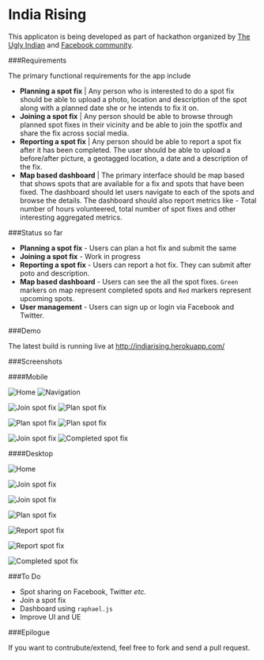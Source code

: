 India Rising
=============

This applicaton is being developed as part of hackathon organized by [The Ugly Indian](http://theuglyindian.com) and [Facebook community](https://www.facebook.com/theugl.yindian). 

###Requirements

The primary functional requirements for the app include
- **Planning a spot fix** | Any person who is interested to do a spot fix should be able to upload a photo, location and description of the spot along with a planned date she or he intends to fix it on.
- **Joining a spot fix** | Any person should be able to browse through planned spot fixes in their vicinity and be able to join the spotfix and share the fix across social media.
- **Reporting a spot fix** | Any person should be able to report a spot fix after it has been completed. The user should be able to upload a before/after picture, a geotagged location, a date and a description of the fix.
- **Map based dashboard** | The primary interface should be map based that shows spots that are available for a fix and spots that have been fixed. The dashboard should let users navigate to each of the spots and browse the details. The dashboard should also report metrics like - Total number of hours volunteered, total number of spot fixes and other interesting aggregated metrics.

###Status so far

- **Planning a spot fix** \- Users can plan a hot fix and submit the same
- **Joining a spot fix** \- Work in progress
- **Reporting a spot fix** \- Users can report a hot fix. They can submit after poto and description.
- **Map based dashboard** \- Users can see the all the spot fixes. `Green` markers on map represent completed spots and `Red` markers represent upcoming spots.
- **User management** \- Users can sign up or login via Facebook and Twitter.

###Demo

The latest build is running live at http://indiarising.herokuapp.com/

###Screenshots

####Mobile

![Home](http://i.imgur.com/Tyu7VsO.png) ![Navigation](http://i.imgur.com/wg9rIDl.png)

![Join spot fix](http://i.imgur.com/PmrCBEQ.png) ![Plan spot fix](http://i.imgur.com/KuzRIaO.png)

![Plan spot fix](http://i.imgur.com/uyc0ep0.png) ![Plan spot fix](http://i.imgur.com/pzszBl3.png)

![Join spot fix](http://i.imgur.com/1nZE54f.png) ![Completed spot fix](http://i.imgur.com/Wn7J28L.png)

####Desktop

![Home](http://i.imgur.com/2dXWbHX.png)

![Join spot fix](http://i.imgur.com/TnAORB3.png)

![Join spot fix](http://i.imgur.com/jarOsZ9.png)

![Plan spot fix](http://i.imgur.com/Hei2QLA.png)

![Report spot fix](http://i.imgur.com/hybytrj.png)

![Report spot fix](http://i.imgur.com/bGyHKx5.png)

![Completed spot fix](http://i.imgur.com/Bhm9vMp.png)

###To Do

- Spot sharing on Facebook, Twitter <em>etc.</em>
- Join a spot fix
- Dashboard using `raphael.js`
- Improve UI and UE

###Epilogue

If you want to contrubute/extend, feel free to fork and send a pull request.